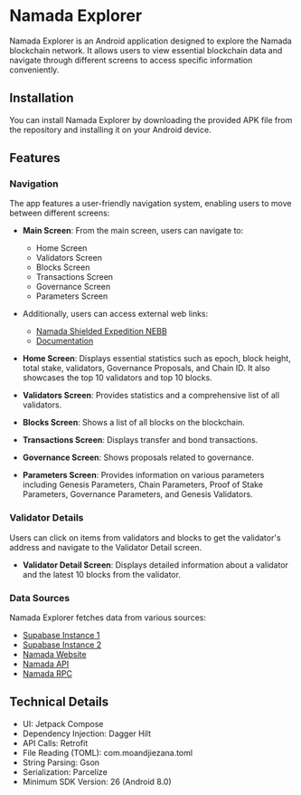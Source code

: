 # Namada Explorer

Namada Explorer is an Android application designed to explore the Namada blockchain network. It allows users to view essential blockchain data and navigate through different screens to access specific information conveniently.

## Installation

You can install Namada Explorer by downloading the provided APK file from the repository and installing it on your Android device.

## Features

### Navigation

The app features a user-friendly navigation system, enabling users to move between different screens:

- **Main Screen**: From the main screen, users can navigate to:
  - Home Screen
  - Validators Screen
  - Blocks Screen
  - Transactions Screen
  - Governance Screen
  - Parameters Screen
- Additionally, users can access external web links:
  - [Namada Shielded Expedition NEBB](https://namada.net/shielded-expedition)
  - [Documentation](https://docs.namada.info/)

- **Home Screen**: Displays essential statistics such as epoch, block height, total stake, validators, Governance Proposals, and Chain ID. It also showcases the top 10 validators and top 10 blocks.

- **Validators Screen**: Provides statistics and a comprehensive list of all validators.

- **Blocks Screen**: Shows a list of all blocks on the blockchain.

- **Transactions Screen**: Displays transfer and bond transactions.

- **Governance Screen**: Shows proposals related to governance.

- **Parameters Screen**: Provides information on various parameters including Genesis Parameters, Chain Parameters, Proof of Stake Parameters, Governance Parameters, and Genesis Validators.

### Validator Details

Users can click on items from validators and blocks to get the validator's address and navigate to the Validator Detail screen. 

- **Validator Detail Screen**: Displays detailed information about a validator and the latest 10 blocks from the validator.

### Data Sources

Namada Explorer fetches data from various sources:
- [Supabase Instance 1](https://aauxuambgprwlwvfpksz.supabase.co)
- [Supabase Instance 2](https://tgwsikrpibxhbmtgrhbo.supabase.co)
- [Namada Website](https://namada.info)
- [Namada API](https://it.api.namada.red)
- [Namada RPC](https://namada-rpc.hadesguard.tech)

## Technical Details

- UI: Jetpack Compose
- Dependency Injection: Dagger Hilt
- API Calls: Retrofit
- File Reading (TOML): com.moandjiezana.toml
- String Parsing: Gson
- Serialization: Parcelize
- Minimum SDK Version: 26 (Android 8.0)
